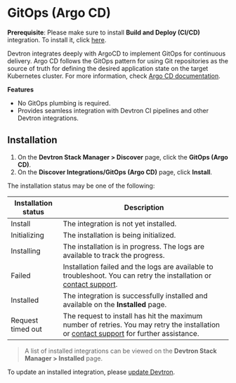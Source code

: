 # GitOps (Argo CD)
 
**Prerequisite**: Please make sure to install **Build and Deploy (CI/CD)** integration. To install it, click [here](https://docs.devtron.ai/usage/integrations/build-and-deploy-ci-cd).

Devtron integrates deeply with ArgoCD to implement GitOps for continuous delivery. Argo CD follows the GitOps pattern for using Git repositories as the source of truth for defining the desired application state on the target Kubernetes cluster. For more information, check [Argo CD documentation](https://argo-cd.readthedocs.io/en/stable/).
 
**Features**

* No GitOps plumbing is required.
* Provides seamless integration with Devtron CI pipelines and other Devtron integrations.

## Installation

1. On the **Devtron Stack Manager > Discover** page, click the **GitOps (Argo CD)**.
2. On the **Discover Integrations/GitOps (Argo CD)** page, click **Install**.
 
The installation status may be one of the following:
 
| Installation status | Description |
| --- | --- |
| Install | The integration is not yet installed. |
| Initializing | The installation is being initialized. |
| Installing | The installation is in progress. The logs are available to track the progress. |
| Failed | Installation failed and the logs are available to troubleshoot. You can retry the installation or [contact support](https://discord.devtron.ai/). |
| Installed | The integration is successfully installed and available on the **Installed** page. |
| Request timed out | The request to install has hit the maximum number of retries. You may retry the installation or [contact support](https://discord.devtron.ai/) for further assistance. |
 
> A list of installed integrations can be viewed on the **Devtron Stack Manager > Installed** page.
 
To update an installed integration, please [update Devtron](../../setup/upgrade/upgrade-devtron-ui.md).
